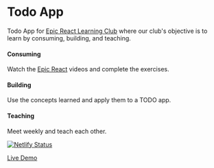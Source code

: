 # Todo App

Todo App for [Epic React Learning Club](https://www.notion.so/Epic-React-Learning-Club-Outline-789b1196c5444cb3b1a4a6bea734501b) where our club's objective is to learn by consuming, building, and teaching.

#### Consuming
Watch the [Epic React](https://epicreact.dev/) videos and complete the exercises.

#### Building
Use the concepts learned and apply them to a TODO app.

#### Teaching
Meet weekly and teach each other.


[![Netlify Status](https://api.netlify.com/api/v1/badges/f50b14d0-d5c6-4781-9ee6-e9bbcf8e4821/deploy-status)](https://app.netlify.com/sites/epic-react-learning-club-todo-app/deploys)

[Live Demo](https://epic-react-learning-club-todo-app.netlify.app/)

